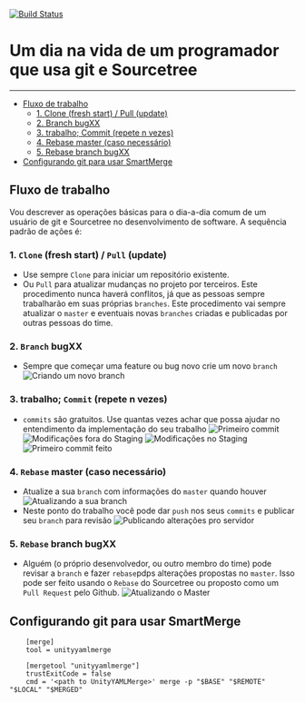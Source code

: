 [![Build Status](https://travis-ci.org/otubo/unity_smartmerge_test.svg?branch=master)](https://travis-ci.org/otubo/unity_smartmerge_test)
# Um dia na vida de um programador que usa git e Sourcetree 
---

- [Fluxo de trabalho](#)
	- [1. Clone (fresh start) / Pull (update)](#)
	- [2. Branch bugXX](#)
	- [3. trabalho; Commit (repete n vezes)](#)
	- [4. Rebase master (caso necessário)](#)
	- [5. Rebase branch bugXX](#)
- [Configurando git para usar SmartMerge](#)

## Fluxo de trabalho

Vou descrever as operações básicas para o dia-a-dia comum de um usuário de git e Sourcetree no desenvolvimento de software. A sequência padrão de ações é:
### 1. `Clone` (fresh start) / `Pull` (update)
- Use sempre `Clone` para iniciar um repositório existente.
- Ou `Pull` para atualizar mudanças no projeto por terceiros. Este procedimento nunca haverá conflitos, já que as pessoas sempre trabalharão em suas próprias `branches`. Este procedimento vai sempre atualizar o `master` e eventuais novas `branches` criadas e publicadas por outras pessoas do time.

### 2. `Branch` bugXX
- Sempre que começar uma feature ou bug novo crie um novo `branch`
![Criando um novo branch](https://raw.githubusercontent.com/otubo/unity_smartmerge_test/master/pictures/branch.png)

### 3. trabalho; `Commit` (repete n vezes)
- `commits` são gratuitos. Use quantas vezes achar que possa ajudar no entendimento da implementação do seu trabalho
![Primeiro commit](https://raw.githubusercontent.com/otubo/unity_smartmerge_test/master/pictures/primeiro.png)
![Modificações fora do Staging](https://raw.githubusercontent.com/otubo/unity_smartmerge_test/master/pictures/unstaged.png)
![Modificações no Staging](https://raw.githubusercontent.com/otubo/unity_smartmerge_test/master/pictures/staged.png)
![Primeiro commit feito](https://raw.githubusercontent.com/otubo/unity_smartmerge_test/master/pictures/primeiro_commit_overall.png)

### 4. `Rebase` master (caso necessário)
- Atualize a sua `branch` com informações do `master` quando houver
![Atualizando a sua branch](https://raw.githubusercontent.com/otubo/unity_smartmerge_test/master/pictures/rebase2.png)
- Neste ponto do trabalho você pode dar `push` nos seus `commits` e publicar seu `branch` para revisão
![Publicando alterações pro servidor](https://raw.githubusercontent.com/otubo/unity_smartmerge_test/master/pictures/push.png)

### 5. `Rebase` branch bugXX
- Alguém (o próprio desenvolvedor, ou outro membro do time) pode revisar a `branch` e fazer `rebase`pdps alterações propostas no `master`. Isso pode ser feito usando o `Rebase` do Sourcetree ou proposto como um `Pull Request` pelo Github.
![Atualizando o Master](https://raw.githubusercontent.com/otubo/unity_smartmerge_test/master/pictures/rebase1.png)

## Configurando git para usar SmartMerge
```
    [merge]
    tool = unityyamlmerge

    [mergetool "unityyamlmerge"]
    trustExitCode = false
    cmd = '<path to UnityYAMLMerge>' merge -p "$BASE" "$REMOTE" "$LOCAL" "$MERGED"
```
